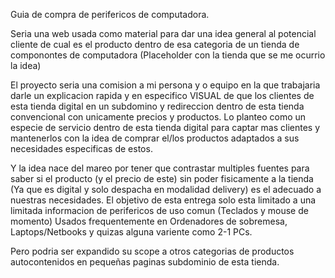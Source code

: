 Guia de compra de perifericos de computadora.

Seria una web usada como material para dar una idea general al potencial cliente de cual es el producto dentro de esa categoria de un tienda de componontes de computadora (Placeholder con la tienda que se me ocurrio la idea)

El proyecto seria una comision a mi persona y o equipo en la que trabajaria darle un explicacion rapida y en especifico VISUAL de que los clientes de esta tienda digital en un subdomino y redireccion dentro de esta tienda convencional con unicamente precios y productos.
Lo planteo como un especie de servicio dentro de esta tienda digital para captar mas clientes y mantenerlos con la idea de comprar el/los productos adaptados a sus necesidades especificas de estos.

Y la idea nace del mareo por tener que contrastar multiples fuentes para saber si el producto (y el precio
de este) sin poder fisicamente a la tienda (Ya que es digital y solo despacha en modalidad delivery) es el adecuado a nuestras necesidades.
El objetivo de esta entrega solo esta limitado a una limitada informacion de perifericos de uso comun (Teclados y mouse de momento)
Usados frequentemente en Ordenadores de sobremesa, Laptops/Netbooks y quizas alguna variente como 2-1 PCs.

Pero podria ser expandido su scope a otros categorias de productos autocontenidos en pequeñas paginas
subdominio de esta tienda.

